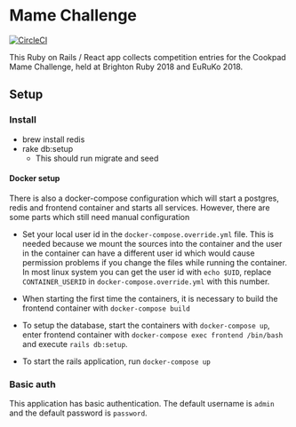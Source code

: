 # Mame Challenge

[![CircleCI](https://circleci.com/gh/lewispb/mame-challenge.svg?style=svg)](https://circleci.com/gh/lewispb/mame-challenge)

This Ruby on Rails / React app collects competition entries for the Cookpad Mame Challenge, held at Brighton Ruby 2018 and EuRuKo 2018.

## Setup

### Install

- brew install redis
- rake db:setup
  - This should run migrate and seed

#### Docker setup
There is also a docker-compose configuration which will start a postgres, redis and frontend container and starts all services.
However, there are some parts which still need manual configuration

* Set your local user id in the ``docker-compose.override.yml`` file. This is needed because we mount the sources into the container
and the user in the container can have a different user id which would cause permission problems if you change the files while
running the container. In most linux system you can get the user id with ``echo $UID``, replace ``CONTAINER_USERID`` in ``docker-compose.override.yml``
with this number.

* When starting the first time the containers, it is necessary to build the frontend container with ``docker-compose build``

* To setup the database, start the containers with ``docker-compose up``, enter frontend container with ``docker-compose exec frontend /bin/bash``
and execute ``rails db:setup``.

* To start the rails application, run ``docker-compose up``

### Basic auth

This application has basic authentication. The default username is `admin` and the default password is `password`.
